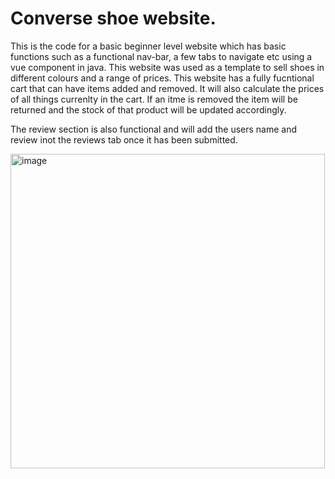 # Converse shoe website.

This is the code for a basic beginner level website which has basic functions such as a functional nav-bar, a few tabs to navigate etc using a vue component in java.
This website was used as a template to sell shoes in different colours and a range of prices. This website has a fully fucntional cart that can have items added and removed. It will also calculate the prices of all things currenlty in the cart. If an itme is removed the item will be returned and the stock of that product will be updated accordingly.

The review section is also functional and will add the users name and review inot the reviews tab once it has been submitted. 

<img width="503" alt="image" src="https://github.com/Slade1995/Shoe-shop-website/assets/115507834/1249c936-7bd6-4ed1-a419-668a32ca0506">


